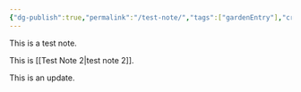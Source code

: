 ```yaml
---
{"dg-publish":true,"permalink":"/test-note/","tags":["gardenEntry"],"created":"","updated":""}
---
```



This is a test note.

This is [[Test Note 2\|test note 2]].

This is an update.